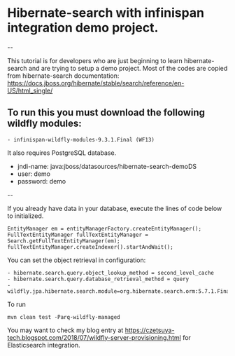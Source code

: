 # Hibernate-search with infinispan integration demo project.
--

This tutorial is for developers who are just beginning to learn hibernate-search and are trying to setup a demo project. Most of the codes are copied from hibernate-search documentation: https://docs.jboss.org/hibernate/stable/search/reference/en-US/html_single/

## To run this you must download the following wildfly modules:
	- infinispan-wildfly-modules-9.3.1.Final (WF13)

It also requires PostgreSQL database.
 - jndi-name: java:jboss/datasources/hibernate-search-demoDS
 - user: demo
 - password: demo

--

If you already have data in your database, execute the lines of code below to initialized.
```
EntityManager em = entityManagerFactory.createEntityManager();
FullTextEntityManager fullTextEntityManager = Search.getFullTextEntityManager(em);
fullTextEntityManager.createIndexer().startAndWait();
```

You can set the object retrieval in configuration:

	- hibernate.search.query.object_lookup_method = second_level_cache
	- hibernate.search.query.database_retrieval_method = query
	- wildfly.jpa.hibernate.search.module=org.hibernate.search.orm:5.7.1.Final
	
To run
```
mvn clean test -Parq-wildfly-managed
```

You may want to check my blog entry at https://czetsuya-tech.blogspot.com/2018/07/wildfly-server-provisioning.html for Elasticsearch integration.